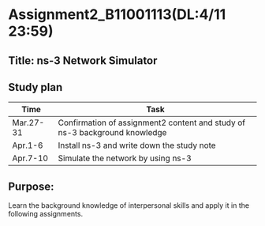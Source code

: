 # Assignment2_B11001113(DL:4/11 23:59)
## Title: ns-3 Network Simulator
## Study plan
|Time |Task |
|---------|------------------------------------------------------------------------|
|Mar.27-31|Confirmation of assignment2 content and study of ns-3 background knowledge|
|Apr.1-6  |Install ns-3 and write down the study note |
|Apr.7-10 |Simulate the network by using ns-3 |

## Purpose:
Learn the background knowledge of interpersonal skills and apply it in the following assignments.
